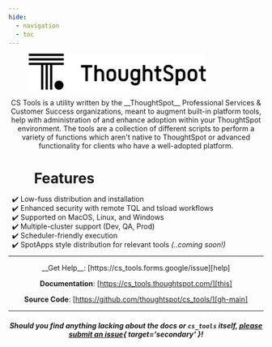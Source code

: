 ```yaml
---
hide:
  - navigation
  - toc
---
```


<style>
  /* Hide the "Edit on Github" button and paragraph header link */
  .md-content__button { display: none; }
  .md-typeset .headerlink { display: none; }
  /* Skinny down and center the page */
  .md-content { max-width: 75%; margin: auto; }
  /* Indent Features list, replace bullet point with check mark */
  #features { margin-bottom: 0; margin-left: 10%; }
  .md-typeset ul { margin-left: 10%; }
  ::marker { content: "✔️ "; }
</style>

<figure><img src="assets/logo_black.svg" width="350"/></figure>

<center>
CS Tools is a utility written by the __ThoughtSpot__ Professional Services & Customer
Success organizations, meant to augment built-in platform tools, help with
administration of and enhance adoption within your ThoughtSpot environment. The tools
are a collection of different scripts to perform a variety of functions which aren't
native to ThoughtSpot or advanced functionality for clients who have a well-adopted
platform.
</center>

# Features

- Low-fuss distribution and installation
- Enhanced security with remote TQL and tsload workflows
- Supported on MacOS, Linux, and Windows
- Multiple-cluster support (Dev, QA, Prod)
- Scheduler-friendly execution
- SpotApps style distribution for relevant tools *(..coming soon!)*

---

<center>
__Get Help__: [https://cs_tools.forms.google/issue][help]

__Documentation__: [https://cs_tools.thoughtspot.com/][this]

__Source Code__: [https://github.com/thoughtspot/cs_tools/][gh-main]

---

##### *Should you find anything lacking about the docs or* `cs_tools` *itself, [please submit an issue][gh-issue]{ target='secondary' }!*
</center>

[help]: https://forms.gle/sh6hyBSS2mnrwWCa9
[this]: https://thoughtspot.github.io/cs_tools/
[gh-main]: https://github.com/thoughtspot/cs_tools/
[gh-issue]: https://github.com/thoughtspot/cs_tools/issues/new
